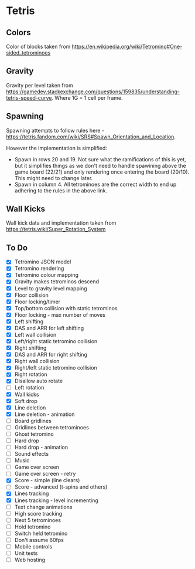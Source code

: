 # Tetris

## Colors

Color of blocks taken from https://en.wikipedia.org/wiki/Tetromino#One-sided_tetrominoes

## Gravity

Gravity per level taken from https://gamedev.stackexchange.com/questions/159835/understanding-tetris-speed-curve. Where 1G = 1 cell per frame.

## Spawning

Spawning attempts to follow rules here - https://tetris.fandom.com/wiki/SRS#Spawn_Orientation_and_Location.

However the implementation is simplified:

- Spawn in rows 20 and 19. Not sure what the ramifications of this is yet, but it simplifies things as we don't need to handle spawining above the game board (22/21) and only rendering once entering the board (20/10). This might need to change later.
- Spawn in column 4. All tetrominoes are the correct width to end up adhering to the rules in the above link.

## Wall Kicks

Wall kick data and implementation taken from https://tetris.wiki/Super_Rotation_System

## To Do

- [x] Tetromino JSON model
- [x] Tetromino rendering
- [x] Tetromino colour mapping
- [x] Gravity makes tetrominos descend
- [x] Level to gravity level mapping
- [x] Floor collision
- [x] Floor locking/timer
- [x] Top/bottom collision with static tetrominos
- [x] Floor locking - max number of moves
- [x] Left shifting
- [x] DAS and ARR for left shifting
- [x] Left wall collision
- [x] Left/right static tetromino collision
- [x] Right shifting
- [x] DAS and ARR for right shifting
- [x] Right wall collision
- [x] Right/left static tetromino collision
- [x] Right rotation
- [x] Disallow auto rotate
- [ ] Left rotation
- [x] Wall kicks
- [x] Soft drop
- [x] Line deletion
- [x] Line deletion - animation
- [ ] Board gridlines
- [ ] Gridlines between tetrominoes
- [ ] Ghost tetromino
- [ ] Hard drop
- [ ] Hard drop - animation
- [ ] Sound effects
- [ ] Music
- [ ] Game over screen
- [ ] Game over screen - retry
- [x] Score - simple (line clears)
- [ ] Score - advanced (t-spins and others)
- [x] Lines tracking
- [x] Lines tracking - level incrementing
- [ ] Text change animations
- [ ] High score tracking
- [ ] Next 5 tetrominoes
- [ ] Hold tetromino
- [ ] Switch held tetromino
- [ ] Don't assume 60fps
- [ ] Mobile controls
- [ ] Unit tests
- [ ] Web hosting

